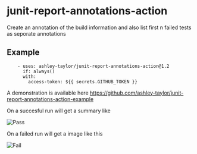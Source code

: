# junit-report-annotations-action
Create an annotation of the build information and also list first n failed tests as seporate annotations

## Example
```
    - uses: ashley-taylor/junit-report-annotations-action@1.2
      if: always()
      with:
        access-token: ${{ secrets.GITHUB_TOKEN }}
``` 
   
A demonstration is available here
https://github.com/ashley-taylor/junit-report-annotations-action-example

On a succesful run will get a summary like

![Pass](/../images/pass.png?raw=true "Pass")

On a failed run will get a image like this

![Fail](/../images/fail.png?raw=true "Fail")
